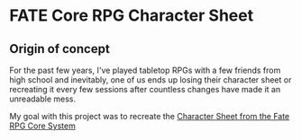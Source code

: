 FATE Core RPG Character Sheet
=========================
Origin of concept
----
For the past few years, I've played tabletop RPGs with a few friends from high school and inevitably, one of us ends up losing their character sheet or recreating it every few sessions after countless changes have made it an unreadable mess.

My goal with this project was to recreate the [Character Sheet from the Fate RPG Core System](https://www.evilhat.com/home/wp-content/uploads/2013/04/Fate-Core-Character-Sheet.pdf)
